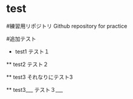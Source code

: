 test
====
#練習用リポジトリ
Github repository for practice

#追加テスト
* test1
  テスト１

** test2
   テスト２

** test3
  それなりにテスト3

** test3___
   テスト３___

